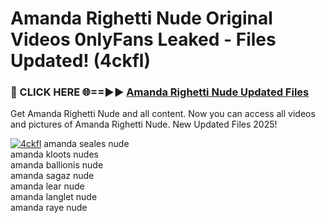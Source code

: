 # Amanda Righetti Nude Original Videos 0nlyFans Leaked - Files Updated! (4ckfl)

<h3>🔴 CLICK HERE 🌐==►► <a href="https://tinyurl.com/yrmya6cz" rel="nofollow">Amanda Righetti Nude Updated Files</a></h3>

Get Amanda Righetti Nude and all content. Now you can access all videos and pictures of Amanda Righetti Nude. New Updated Files 2025!

[![4ckfl](https://i.imgur.com/FMdXYCs.gif)](https://tinyurl.com/yrmya6cz)
amanda seales nude<br>
amanda kloots nudes<br>
amanda ballionis nude<br>
amanda sagaz nude<br>
amanda lear nude<br>
amanda langlet nude<br>
amanda raye nude